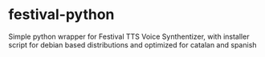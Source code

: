 # festival-python
Simple python wrapper for Festival TTS Voice Synthentizer, with installer script for debian based distributions and optimized for catalan and spanish
